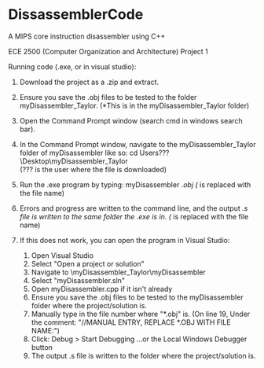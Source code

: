 # DissassemblerCode
A MIPS core instruction disassembler using C++

ECE 2500 (Computer Organization and Architecture) Project 1

Running code (.exe, or in visual studio):
1. Download the project as a .zip and extract.

2. Ensure you save the .obj files to be tested to the folder myDisassembler_Taylor. 
	(*This is in the myDisassembler_Taylor folder)

3. Open the Command Prompt window (search cmd in windows search bar).

4. In the Command Prompt window, navigate to the myDisassembler_Taylor folder of myDisassembler like so:
	cd Users\???\Desktop\myDisassembler_Taylor\
		(??? is the user where the file is downloaded)

5. Run the .exe program by typing: myDisassembler *.obj
	(* is replaced with the file name)

6. Errors and progress are written to the command line, and the output *.s file is written to the same folder the .exe is in.
	(* is replaced with the file name)

7. If this does not work, you can open the program in Visual Studio:
	1. Open Visual Studio
	2. Select "Open a project or solution"
	3. Navigate to \myDisassembler_Taylor\myDisassembler
	4. Select "myDisassembler.sln"
	5. Open myDisassembler.cpp if it isn't already
	6. Ensure you save the .obj files to be tested to the myDisassembler folder where the project/solution is.
	7. Manually type in the file number where "*.obj" is.
		(On line 19, Under the comment: "//MANUAL ENTRY, REPLACE *.OBJ WITH FILE NAME:")
	8. Click: Debug > Start Debugging
		...or the Local Windows Debugger button
	9. The output .s file is written to the folder where the project/solution is.

